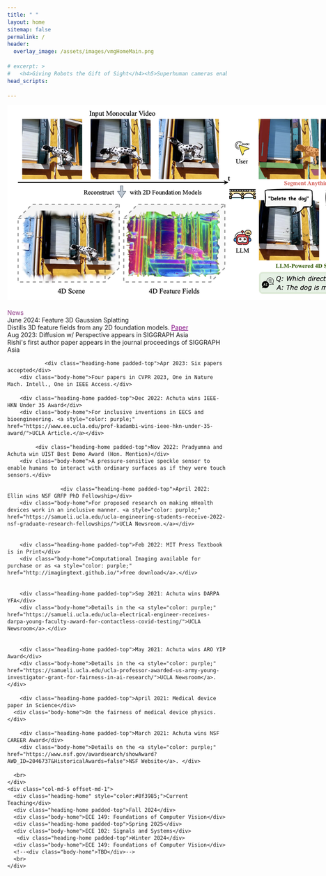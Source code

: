 ```yaml
---
title: " "
layout: home
sitemap: false
permalink: /
header:
  overlay_image: /assets/images/vmgHomeMain.png

# excerpt: >
#   <h4>Giving Robots the Gift of Sight</h4><h5>Superhuman cameras enable superhuman robotics,<br>advancing cyberphysical systems and digital health</h5>
head_scripts:

---
```

<main role="main" class="container-fluid">
  <div class="row">
    <div class="col-md-12 image-wrapper">
      <img src="/assets/images/home_page_feature4x_teaser.png" class="img-responsive full-width" style="max-width: 1000%;">
    </div>
  </div>
</main>
<br>
<main role="main" class="container">
  <div class="row">
    <div class="col-md-5 offset-md-1">
      <div class="heading-home" style="color:#8f3985;">News</div>

  <div class="heading-home padded-top">June 2024: Feature 3D Gaussian Splatting</div>
        <div class="body-home">Distills 3D feature fields from any 2D foundation models. <a style="color: purple;" href="https://feature-3dgs.github.io/">Paper</a></div>
      
 <div class="heading-home padded-top">Aug 2023: Diffusion w/ Perspective appears in SIGGRAPH Asia</div>
        <div class="body-home">Rishi's first author paper appears in the journal proceedings of SIGGRAPH Asia</div>

                <div class="heading-home padded-top">Apr 2023: Six papers accepted</div>
        <div class="body-home">Four papers in CVPR 2023, One in Nature Mach. Intell., One in IEEE Access.</div>
        
	    <div class="heading-home padded-top">Dec 2022: Achuta wins IEEE-HKN Under 35 Award</div>
	    <div class="body-home">For inclusive inventions in EECS and bioengineering. <a style="color: purple;" href="https://www.ee.ucla.edu/prof-kadambi-wins-ieee-hkn-under-35-award/">UCLA Article.</a></div>
     
             <div class="heading-home padded-top">Nov 2022: Pradyumna and Achuta win UIST Best Demo Award (Hon. Mention)</div>
        <div class="body-home">A pressure-sensitive speckle sensor to enable humans to interact with ordinary surfaces as if they were touch sensors.</div>   
        
                     <div class="heading-home padded-top">April 2022: Ellin wins NSF GRFP PhD Fellowship</div>
        <div class="body-home">For proposed research on making mHealth devices work in an inclusive manner. <a style="color: purple;" href="https://samueli.ucla.edu/ucla-engineering-students-receive-2022-nsf-graduate-research-fellowships/">UCLA Newsroom.</a></div>   

             
        <div class="heading-home padded-top">Feb 2022: MIT Press Textbook is in Print</div>
        <div class="body-home">Computational Imaging available for purchase or as <a style="color: purple;" href="http://imagingtext.github.io/">free download</a>.</div>
           
        
        <div class="heading-home padded-top">Sep 2021: Achuta wins DARPA YFA</div>
	    <div class="body-home">Details in the <a style="color: purple;" href="https://samueli.ucla.edu/ucla-electrical-engineer-receives-darpa-young-faculty-award-for-contactless-covid-testing/">UCLA Newsroom</a>.</div>
     
     
        <div class="heading-home padded-top">May 2021: Achuta wins ARO YIP Award</div>
	    <div class="body-home">Details in the <a style="color: purple;" href="https://samueli.ucla.edu/ucla-professor-awarded-us-army-young-investigator-grant-for-fairness-in-ai-research/">UCLA Newsroom</a>.</div>  
	    
        <div class="heading-home padded-top">April 2021: Medical device paper in Science</div>
      <div class="body-home">On the fairness of medical device physics.</div>
	 
        <div class="heading-home padded-top">March 2021: Achuta wins NSF CAREER Award</div>
	    <div class="body-home">Details on the <a style="color: purple;" href="https://www.nsf.gov/awardsearch/showAward?AWD_ID=2046737&HistoricalAwards=false">NSF Website</a>. </div> 

      <br>
    </div>
    <div class="col-md-5 offset-md-1">
      <div class="heading-home" style="color:#8f3985;">Current Teaching</div>
      <div class="heading-home padded-top">Fall 2024</div>
      <div class="body-home">ECE 149: Foundations of Computer Vision</div>
      <div class="heading-home padded-top">Spring 2025</div>
      <div class="body-home">ECE 102: Signals and Systems</div>
       <div class="heading-home padded-top">Winter 2024</div>
      <div class="body-home">ECE 149: Foundations of Computer Vision</div>
      <!--<div class="body-home">TBD</div>-->
      <br>
    </div>
  </div>
</main> <!-- container -->
